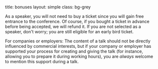 title: bonuses
layout: simple
class: bg-grey

As a speaker, you will not need to buy a ticket since you will gain free entrance to the conference. Of course, if you bought a ticket in advance before being accepted, we will refund it. If you are not selected as a speaker, don't worry; you are still eligible for an early bird ticket.

For companies or employers: The content of a talk should not be directly influenced by commercial interests, but if your company or employer has supported your process for creating and giving the talk (for instance, allowing you to prepare it during working hours), you are _always_ welcome to mention this support during a talk.
